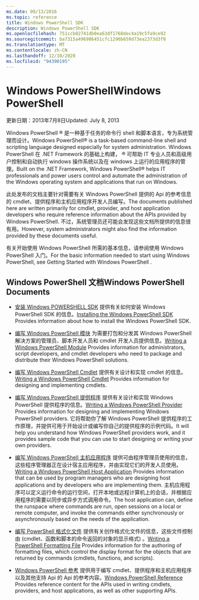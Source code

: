 ```yaml
---
ms.date: 09/13/2016
ms.topic: reference
title: Windows PowerShell SDK
description: Windows PowerShell SDK
ms.openlocfilehash: 751ccb02741db0ea63df1768dec4a19c5fa9ce92
ms.sourcegitcommit: ba7315a496986451cfc1296b659d73ea2373d3f0
ms.translationtype: MT
ms.contentlocale: zh-CN
ms.lasthandoff: 12/10/2020
ms.locfileid: "94390195"
---
```

# <a name="windows-powershell"></a><span data-ttu-id="43d9d-103">Windows PowerShell</span><span class="sxs-lookup"><span data-stu-id="43d9d-103">Windows PowerShell</span></span>

<span data-ttu-id="43d9d-104">更新日期：2013年7月8日</span><span class="sxs-lookup"><span data-stu-id="43d9d-104">Updated: July 8, 2013</span></span>

<span data-ttu-id="43d9d-105">Windows PowerShell &reg; 是一种基于任务的命令行 shell 和脚本语言，专为系统管理而设计。</span><span class="sxs-lookup"><span data-stu-id="43d9d-105">Windows PowerShell&reg; is a task-based command-line shell and scripting language designed especially for system administration.</span></span> <span data-ttu-id="43d9d-106">Windows PowerShell 在 .NET Framework 的基础上构建， &reg; 可帮助 IT 专业人员和高级用户控制和自动执行 windows 操作系统以及在 windows 上运行的应用程序的管理。</span><span class="sxs-lookup"><span data-stu-id="43d9d-106">Built on the .NET Framework, Windows PowerShell&reg; helps IT professionals and power users control and automate the administration of the Windows operating system and applications that run on Windows.</span></span>

<span data-ttu-id="43d9d-107">此处发布的文档主要针对需要有关 Windows PowerShell 提供的 Api 的参考信息的 cmdlet、提供程序和主机应用程序开发人员编写。</span><span class="sxs-lookup"><span data-stu-id="43d9d-107">The documents published here are written primarily for cmdlet, provider, and host application developers who require reference information about the APIs provided by Windows PowerShell.</span></span>
<span data-ttu-id="43d9d-108">不过，系统管理员还可能会发现这些文档所提供的信息很有用。</span><span class="sxs-lookup"><span data-stu-id="43d9d-108">However, system administrators might also find the information provided by these documents useful.</span></span>

<span data-ttu-id="43d9d-109">有关开始使用 Windows PowerShell 所需的基本信息，请参阅使用 Windows PowerShell 入门。</span><span class="sxs-lookup"><span data-stu-id="43d9d-109">For the basic information needed to start using Windows PowerShell, see Getting Started with Windows PowerShell .</span></span>

## <a name="windows-powershell-documents"></a><span data-ttu-id="43d9d-110">Windows PowerShell 文档</span><span class="sxs-lookup"><span data-stu-id="43d9d-110">Windows PowerShell Documents</span></span>

- <span data-ttu-id="43d9d-111">[安装 Windows POWERSHELL SDK](./installing-the-windows-powershell-sdk.md) 提供有关如何安装 Windows PowerShell SDK 的信息。</span><span class="sxs-lookup"><span data-stu-id="43d9d-111">[Installing the Windows PowerShell SDK](./installing-the-windows-powershell-sdk.md) Provides information about how to install the Windows PowerShell SDK.</span></span>

- <span data-ttu-id="43d9d-112">[编写 Windows PowerShell 模块](./module/writing-a-windows-powershell-module.md) 为需要打包和分发其 Windows PowerShell 解决方案的管理员、脚本开发人员和 cmdlet 开发人员提供信息。</span><span class="sxs-lookup"><span data-stu-id="43d9d-112">[Writing a Windows PowerShell Module](./module/writing-a-windows-powershell-module.md) Provides information for administrators, script developers, and cmdlet developers who need to package and distribute their Windows PowerShell solutions.</span></span>

- <span data-ttu-id="43d9d-113">[编写 Windows PowerShell Cmdlet](./cmdlet/writing-a-windows-powershell-cmdlet.md) 提供有关设计和实现 cmdlet 的信息。</span><span class="sxs-lookup"><span data-stu-id="43d9d-113">[Writing a Windows PowerShell Cmdlet](./cmdlet/writing-a-windows-powershell-cmdlet.md) Provides information for designing and implementing cmdlets.</span></span>

- <span data-ttu-id="43d9d-114">[编写 Windows PowerShell 提供程序](./provider/writing-a-windows-powershell-provider.md) 提供有关设计和实现 Windows PowerShell 提供程序的信息。</span><span class="sxs-lookup"><span data-stu-id="43d9d-114">[Writing a Windows PowerShell Provider](./provider/writing-a-windows-powershell-provider.md) Provides information for designing and implementing Windows PowerShell providers.</span></span> <span data-ttu-id="43d9d-115">它将帮助你了解 Windows PowerShell 提供程序的工作原理，并提供可用于开始设计或编写你自己的提供程序的示例代码。</span><span class="sxs-lookup"><span data-stu-id="43d9d-115">It will help you understand how Windows PowerShell providers work, and it provides sample code that you can use to start designing or writing your own providers.</span></span>

- <span data-ttu-id="43d9d-116">[编写 Windows PowerShell 主机应用程序](./hosting/writing-a-windows-powershell-host-application.md) 提供可由程序管理员使用的信息，这些程序管理器正在设计宿主应用程序，并由实现它们的开发人员使用。</span><span class="sxs-lookup"><span data-stu-id="43d9d-116">[Writing a Windows PowerShell Host Application](./hosting/writing-a-windows-powershell-host-application.md) Provides information that can be used by program managers who are designing host applications and by developers who are implementing them.</span></span> <span data-ttu-id="43d9d-117">主机应用程序可以定义运行命令的运行空间，打开本地或远程计算机上的会话，并根据应用程序的需要以同步或异步方式调用命令。</span><span class="sxs-lookup"><span data-stu-id="43d9d-117">The host application can, define the runspace where commands are run, open sessions on a local or remote computer, and invoke the commands either synchronously or asynchronously based on the needs of the application.</span></span>

- <span data-ttu-id="43d9d-118">[编写 PowerShell 格式化文件](./format/writing-a-powershell-formatting-file.md) 提供有关创作格式化文件的信息，这些文件控制由 (cmdlet、函数和脚本的命令返回的对象的显示格式) 。</span><span class="sxs-lookup"><span data-stu-id="43d9d-118">[Writing a PowerShell Formatting File](./format/writing-a-powershell-formatting-file.md) Provides information for the authoring of formatting files, which control the display format for the objects that are returned by commands (cmdlets, functions, and scripts).</span></span>

- <span data-ttu-id="43d9d-119">[Windows PowerShell 参考](./windows-powershell-reference.md) 提供用于编写 cmdlet、提供程序和主机应用程序以及其他支持 Api 的 Api 的参考内容。</span><span class="sxs-lookup"><span data-stu-id="43d9d-119">[Windows PowerShell Reference](./windows-powershell-reference.md) Provides reference content for the APIs used in writing cmdlets, providers, and host applications, as well as other supporting APIs.</span></span>
